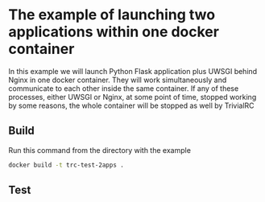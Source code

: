 # The example of launching two applications within one docker container

In this example we will launch Python Flask application plus UWSGI behind Nginx in one docker container. They will work simultaneously and communicate to each other inside the same container. If any of these processes, either UWSGI or Nginx, at some point of time, stopped working by some reasons, the whole container will be stopped as well by TrivialRC

## Build

Run this command from the directory with the example

```bash
docker build -t trc-test-2apps .
```

## Test

